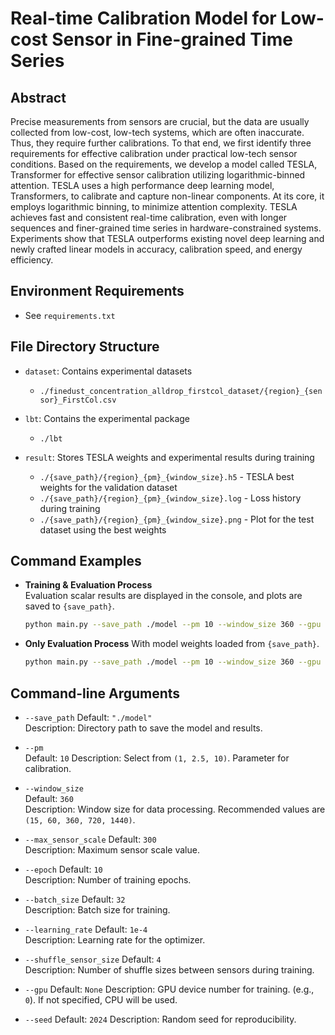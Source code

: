 # Real-time Calibration Model for Low-cost Sensor in Fine-grained Time Series

## Abstract

Precise measurements from sensors are crucial, but the data are usually collected from low-cost, low-tech systems, which are often inaccurate. Thus, they require further calibrations. To that end, we first identify three requirements for effective calibration under practical low-tech sensor conditions. Based on the requirements, we develop a model called TESLA, Transformer for effective sensor calibration utilizing logarithmic-binned attention. TESLA uses a high performance deep learning model, Transformers, to calibrate and capture non-linear components. At its core, it employs logarithmic binning, to minimize attention complexity. TESLA achieves fast and consistent real-time calibration, even with longer sequences and finer-grained time series in hardware-constrained systems. Experiments show that TESLA outperforms existing novel deep learning and newly crafted linear models in accuracy, calibration speed, and energy efficiency.

## Environment Requirements
- See `requirements.txt`

## File Directory Structure
- `dataset`: Contains experimental datasets
  - `./finedust_concentration_alldrop_firstcol_dataset/{region}_{sensor}_FirstCol.csv`

- `lbt`: Contains the experimental package
  - `./lbt`

- `result`: Stores TESLA weights and experimental results during training
  - `./{save_path}/{region}_{pm}_{window_size}.h5` - TESLA best weights for the validation dataset
  - `./{save_path}/{region}_{pm}_{window_size}.log` - Loss history during training
  - `./{save_path}/{region}_{pm}_{window_size}.png` - Plot for the test dataset using the best weights

## Command Examples
- **Training & Evaluation Process**  
  Evaluation scalar results are displayed in the console, and plots are saved to `{save_path}`.
  ```bash
  python main.py --save_path ./model --pm 10 --window_size 360 --gpu 0 --seed 2024
  ```

- **Only Evaluation Process**
  With model weights loaded from `{save_path}`.
  ```bash
  python main.py --save_path ./model --pm 10 --window_size 360 --gpu 0 --seed 2024
  ```
 
## Command-line Arguments
- `--save_path`
  Default: `"./model"`  
  Description: Directory path to save the model and results.

- `--pm`  
  Default: `10`
  Description: Select from `(1, 2.5, 10)`. Parameter for calibration.
  
- `--window_size`  
  Default: `360`  
  Description: Window size for data processing. Recommended values are `(15, 60, 360, 720, 1440)`.

- `--max_sensor_scale`
  Default: `300`  
  Description: Maximum sensor scale value.

- `--epoch`
  Default: `10`  
  Description: Number of training epochs.

- `--batch_size`
  Default: `32`  
  Description: Batch size for training.

- `--learning_rate`
  Default: `1e-4`  
  Description: Learning rate for the optimizer.

- `--shuffle_sensor_size`
  Default: `4`  
  Description: Number of shuffle sizes between sensors during training.

- `--gpu`
  Default: `None`
  Description: GPU device number for training. (e.g., `0`). If not specified, CPU will be used.

- `--seed`
  Default: `2024`
  Description: Random seed for reproducibility.
